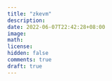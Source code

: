 ```yaml
---
title: "zkevm"
description: 
date: 2022-06-07T22:42:28+08:00
image: 
math: 
license: 
hidden: false
comments: true
draft: true
---
```


